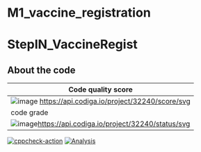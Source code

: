 # M1_vaccine_registration
# StepIN_VaccineRegist
## About the code
| Code quality score | 
| --- | 
|![image](https://user-images.githubusercontent.com/101469832/160890893-f62c7bb3-cecf-4f9e-abd7-4a47059835ef.png) https://api.codiga.io/project/32240/score/svg |
| code grade |
|![image](https://user-images.githubusercontent.com/101469832/160890957-263a2350-062b-444f-80ac-3b5e0bbaab7b.png)https://api.codiga.io/project/32240/status/svg |
[![cppcheck-action](https://github.com/sahithreddychalla/M1_vaccine_registration/actions/workflows/c-cpp.yml/badge.svg)](https://github.com/sahithreddychalla/M1_vaccine_registration/actions/workflows/c-cpp.yml)
[![Analysis](https://github.com/sahithreddychalla/M1_vaccine_registration/actions/workflows/Analysis.yml/badge.svg)](https://github.com/sahithreddychalla/M1_vaccine_registration/actions/workflows/Analysis.yml)


